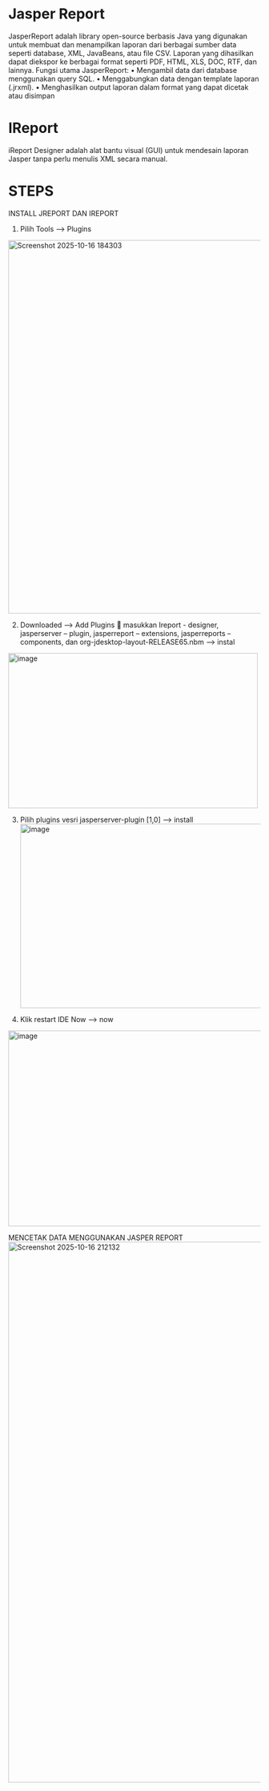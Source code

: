 # Jasper Report
JasperReport adalah library open-source berbasis Java yang digunakan untuk membuat dan menampilkan laporan dari berbagai sumber data seperti database, XML, JavaBeans, atau file CSV.
Laporan yang dihasilkan dapat diekspor ke berbagai format seperti PDF, HTML, XLS, DOC, RTF, dan lainnya.
Fungsi utama JasperReport:
•	Mengambil data dari database menggunakan query SQL.
•	Menggabungkan data dengan template laporan (.jrxml).
•	Menghasilkan output laporan dalam format yang dapat dicetak atau disimpan
# IReport
iReport Designer adalah alat bantu visual (GUI) untuk mendesain laporan Jasper tanpa perlu menulis XML secara manual.

# STEPS
INSTALL JREPORT DAN IREPORT
1. Pilih Tools --> Plugins
  <img width="1553" height="746" alt="Screenshot 2025-10-16 184303" src="https://github.com/user-attachments/assets/738b9b63-3aa2-433d-b51f-6717e9e573de" />

2. Downloaded --> Add Plugins  masukkan Ireport - designer, jasperserver – plugin, jasperreport – extensions, jasperreports – components, dan org-jdesktop-layout-RELEASE65.nbm --> instal
<img width="498" height="310" alt="image" src="https://github.com/user-attachments/assets/1ed45827-b972-4db8-8226-09499c2b4a92" />

3. Pilih plugins vesri jasperserver-plugin [1,0] --> install
   <img width="621" height="368" alt="image" src="https://github.com/user-attachments/assets/e9cca58e-21e0-44fe-824e-8f65e4cd568d" />

5. Klik restart IDE Now --> now
 <img width="641" height="391" alt="image" src="https://github.com/user-attachments/assets/aaa52025-ab66-4021-8abf-128b73a30225" />

MENCETAK DATA MENGGUNAKAN JASPER REPORT
<img width="1920" height="1080" alt="Screenshot 2025-10-16 212132" src="https://github.com/user-attachments/assets/4941933d-f2fc-40c1-a0a9-0d5ce2154d47" />

